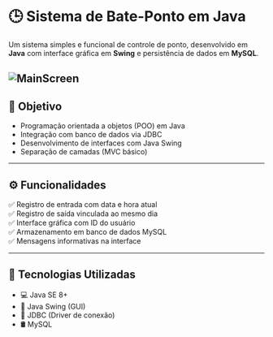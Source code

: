 # 🕒 Sistema de Bate-Ponto em Java

Um sistema simples e funcional de controle de ponto, desenvolvido em **Java** com interface gráfica em **Swing** e persistência de dados em **MySQL**.

![MainScreen](https://github.com/padovandev/Sistema_Bate-Ponto/tree/main/src/img/mainPicture.PNG)
---

## 🎯 Objetivo

- Programação orientada a objetos (POO) em Java
- Integração com banco de dados via JDBC
- Desenvolvimento de interfaces com Java Swing
- Separação de camadas (MVC básico)

---

## ⚙️ Funcionalidades

✅ Registro de entrada com data e hora atual  
✅ Registro de saída vinculada ao mesmo dia  
✅ Interface gráfica com ID do usuário  
✅ Armazenamento em banco de dados MySQL  
✅ Mensagens informativas na interface

---

## 🧱 Tecnologias Utilizadas

- 💻 Java SE 8+
- 🎨 Java Swing (GUI)
- 🔗 JDBC (Driver de conexão)
- 🛢️ MySQL

